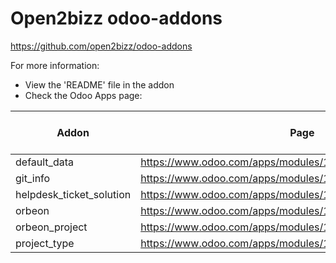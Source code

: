 # Open2bizz odoo-addons

https://github.com/open2bizz/odoo-addons

For more information:

- View the 'README' file in the addon
- Check the Odoo Apps page:

Addon | Page | Community or Enterprise
----- | ---- | -----------------------
default_data | https://www.odoo.com/apps/modules/10.0/default_data | Community
git_info | https://www.odoo.com/apps/modules/10.0/git_info | Community
helpdesk_ticket_solution | https://www.odoo.com/apps/modules/10.0/helpdesk_ticket_solution | Enterprise
orbeon | https://www.odoo.com/apps/modules/10.0/orbeon | Community
orbeon_project | https://www.odoo.com/apps/modules/10.0/orbeon_project | Community
project_type | https://www.odoo.com/apps/modules/10.0/project_type/ | Community
